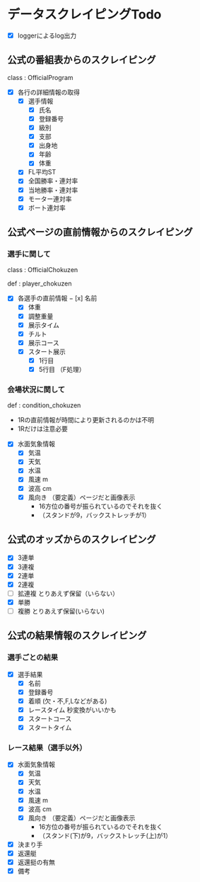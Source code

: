 # データスクレイピングTodo

- [x] loggerによるlog出力

## 公式の番組表からのスクレイピング

class : OfficialProgram

- [x] 各行の詳細情報の取得
  - [x] 選手情報
    - [x] 氏名
    - [x] 登録番号
    - [x] 級別
    - [x] 支部
    - [x] 出身地
    - [x] 年齢
    - [x] 体重
  - [x] FL平均ST
  - [x] 全国勝率・連対率
  - [x] 当地勝率・連対率
  - [x] モーター連対率
  - [x] ボート連対率

## 公式ページの直前情報からのスクレイピング

### 選手に関して

class : OfficialChokuzen

def : player_chokuzen

- [x] 各選手の直前情報
  − [x] 名前
  - [x] 体重
  - [x] 調整重量
  - [x] 展示タイム
  - [x] チルト
  - [x] 展示コース
  - [x] スタート展示
    - [x] 1行目
    - [x] 5行目 （F処理）

### 会場状況に関して

def : condition_chokuzen

- 1Rの直前情報が時間により更新されるのかは不明
- 1Rだけは注意必要
- [x] 水面気象情報
  - [x] 気温
  - [x] 天気
  - [x] 水温
  - [x] 風速 m
  - [x] 波高 cm
  - [x] 風向き （要定義）ページだと画像表示
    - 16方位の番号が振られているのでそれを抜く
    - （スタンドが9，バックストレッチが1）

## 公式のオッズからのスクレイピング

- [x] 3連単
- [x] 3連複
- [x] 2連単
- [x] 2連複
- [ ] 拡連複  とりあえず保留（いらない）
- [x] 単勝
- [ ] 複勝  とりあえず保留(いらない)

## 公式の結果情報のスクレイピング

### 選手ごとの結果

- [x] 選手結果
  - [x] 名前
  - [x] 登録番号
  - [x] 着順 (欠・不,F,Lなどがある)
  - [x] レースタイム 秒変換がいいかも
  - [x] スタートコース
  - [x] スタートタイム

### レース結果（選手以外）

- [x] 水面気象情報
  - [x] 気温
  - [x] 天気
  - [x] 水温
  - [x] 風速 m
  - [x] 波高 cm
  - [x] 風向き （要定義）ページだと画像表示
    - 16方位の番号が振られているのでそれを抜く
    - （スタンド(下)が9，バックストレッチ(上)が1）
- [x] 決まり手
- [x] 返還艇
- [x] 返還挺の有無
- [x] 備考
